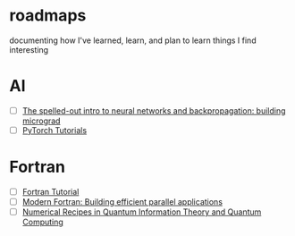 # roadmaps
documenting how I've learned, learn, and plan to learn things I find interesting

# AI

- [ ] [The spelled-out intro to neural networks and backpropagation: building micrograd](https://www.youtube.com/watch?v=VMj-3S1tku0)
- [ ] [PyTorch Tutorials](https://www.youtube.com/playlist?list=PLhhyoLH6IjfxeoooqP9rhU3HJIAVAJ3Vz)

# Fortran

- [ ] [Fortran Tutorial](https://www.youtube.com/watch?v=__2UgFNYgf8&t=748s)
- [ ] [Modern Fortran: Building efficient parallel applications](https://g.co/kgs/CfQHqTy)
- [ ] [Numerical Recipes in Quantum Information Theory and Quantum Computing](https://g.co/kgs/pg63y67)
